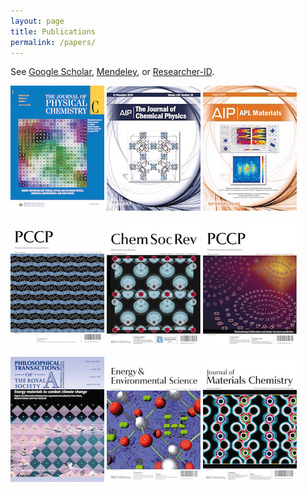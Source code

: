 ```yaml
---
layout: page
title: Publications 
permalink: /papers/
---
```


See 
[Google Scholar](https://scholar.google.co.uk/citations?user=Ktvn91gAAAAJ&hl=en),
[Mendeley](https://www.mendeley.com/profiles/aron-walsh/),
or
[Researcher-ID](http://www.researcherid.com/rid/A-7843-2008).

![](/assets/jpcc-2015.jpg) ![](/assets/jcp-2015.jpg) ![](/assets/aplmat-2014.jpg)

![](/assets/pccp-2012.jpg) ![](/assets/csr-2011.jpg) ![](/assets/pccp-2010.jpg)

![](/assets/prs-2010.jpg) ![](/assets/ees-2009.jpg) ![](/assets/jmc-2006.jpg)



